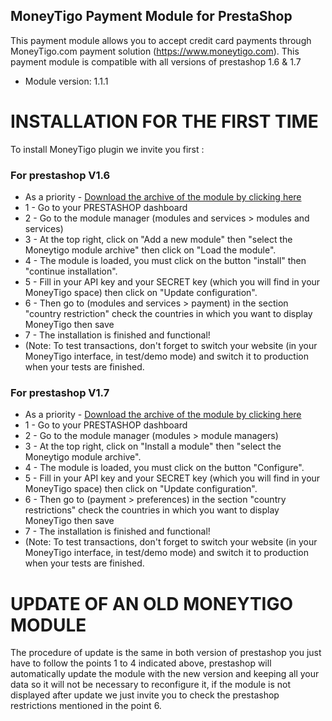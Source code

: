## MoneyTigo Payment Module for PrestaShop ##

This payment module allows you to accept credit card payments through MoneyTigo.com payment solution (https://www.moneytigo.com).
This payment module is compatible with all versions of prestashop 1.6 & 1.7

* Module version: 1.1.1

# INSTALLATION FOR THE FIRST TIME

To install MoneyTigo plugin we invite you first : 

### For prestashop V1.6

* As a priority - [Download the archive of the module by clicking here](https://github.com/moneytigo/prestashop_moneytigo/releases/download/v1.1.1/moneytigo-1617-v_1_1_1.zip)
* 1 - Go to your PRESTASHOP dashboard
* 2 - Go to the module manager (modules and services > modules and services)
* 3 - At the top right, click on "Add a new module" then "select the Moneytigo module archive" then click on "Load the module".
* 4 - The module is loaded, you must click on the button "install" then "continue installation".
* 5 - Fill in your API key and your SECRET key (which you will find in your MoneyTigo space) then click on "Update configuration".
* 6 - Then go to (modules and services > payment) in the section "country restriction" check the countries in which you want to display MoneyTigo then save
* 7 - The installation is finished and functional!
* (Note: To test transactions, don't forget to switch your website (in your MoneyTigo interface, in test/demo mode) and switch it to production when your tests are finished.

### For prestashop V1.7

* As a priority - [Download the archive of the module by clicking here](https://github.com/moneytigo/prestashop_moneytigo/releases/download/v1.1.1/moneytigo-1617-v_1_1_1.zip)
* 1 - Go to your PRESTASHOP dashboard
* 2 - Go to the module manager (modules > module managers)
* 3 - At the top right, click on "Install a module" then "select the Moneytigo module archive".
* 4 - The module is loaded, you must click on the button "Configure".
* 5 - Fill in your API key and your SECRET key (which you will find in your MoneyTigo space) then click on "Update configuration".
* 6 - Then go to (payment > preferences) in the section "country restrictions" check the countries in which you want to display MoneyTigo then save
* 7 - The installation is finished and functional!
* (Note: To test transactions, don't forget to switch your website (in your MoneyTigo interface, in test/demo mode) and switch it to production when your tests are finished.

# UPDATE OF AN OLD MONEYTIGO MODULE

The procedure of update is the same in both version of prestashop you just have to follow the points 1 to 4 indicated above, prestashop will automatically update the module with the new version and keeping all your data so it will not be necessary to reconfigure it, if the module is not displayed after update we just invite you to check the prestashop restrictions mentioned in the point 6.
